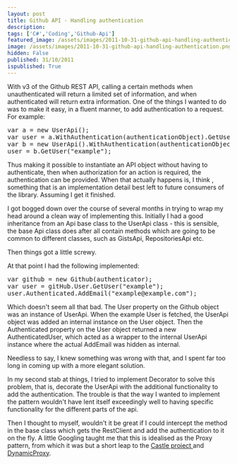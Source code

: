 ```yaml
---
layout: post
title: Github API - Handling authentication
description: 
tags: ['C#','Coding','Github-Api']
featured_image: /assets/images/2011-10-31-github-api-handling-authentication.png
image: /assets/images/2011-10-31-github-api-handling-authentication.png
hidden: False
published: 31/10/2011
ispublished: True
---
```

With v3 of the Github REST API, calling a certain methods when unauthenticated will return a limited set of information, and when authenticated will return extra information. One of the things I wanted to do was to make it easy, in a fluent manner, to add authentication to a request. For example:
<pre class="brush:csharp">var a = new UserApi();
var user = a.WithAuthentication(authenticationObject).GetUser("example");
var b = new UserApi().WithAuthentication(authenticationObject);
user = b.GetUser("example");</pre>
Thus making it possible to instantiate an API object without having to authenticate, then when authorization for an action is required, the authentication can be provided. When that actually happens is, I think , something that is an implementation detail best left to future consumers of the library. Assuming I get it finished.

I got bogged down over the course of several months in trying to wrap my head around a clean way of implementing this. Initially I had a good inheritance from an Api base class to the UserApi class - this is sensible, the base Api class does after all contain methods which are going to be common to different classes, such as GistsApi, RepositoriesApi etc.

Then things got a little screwy.

At that point I had the following implemented:
<pre class="brush:csharp">var github = new Github(authenticator);
var user = gitHub.User.GetUser("example");
user.Authenticated.AddEmail("example@example.com");</pre>
Which doesn't seem all that bad. The User property on the Github object was an instance of UserApi. When the example User is fetched, the UserApi object was added an internal instance on the User object. Then the Authenticated property on the User object returned a new AuthenticatedUser, which acted as a wrapper to the internal UserApi instance where the actual AddEmail was hidden as internal.

Needless to say, I knew something was wrong with that, and I spent far too long in coming up with a more elegant solution.

In my second stab at things, I tried to implement Decorator to solve this problem, that is, decorate the UserApi with the additional functionality to add the authentication. The trouble is that the way I wanted to implement the pattern wouldn't have lent itself exceedingly well to having specific functionality for the different parts of the api.

Then I thought to myself, wouldn't it be great if I could intercept the method in the base class which gets the RestClient and add the authentication to it on the fly. A little Googling taught me that this is idealised as the Proxy pattern, from which it was but a short leap to the <a title="The Castle Project" href="http://www.google.co.uk/url?sa=t&amp;source=web&amp;cd=1&amp;ved=0CCUQFjAA&amp;url=http%3A%2F%2Fwww.castleproject.org%2F&amp;rct=j&amp;q=castle%20project&amp;ei=5hqHTu3bCKnH0QXsgPXvDw&amp;usg=AFQjCNEUSLcxGcsnLhC_LQOSuUFdNZLizw&amp;cad=rja" target="_blank">Castle project </a>and <a title="Castle DynamicProxy" href="http://www.castleproject.org/dynamicproxy/index.html" target="_blank">DynamicProxy</a>.

&nbsp;
